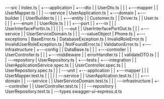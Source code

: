 \---src
    |   index.ts
    |
    +---application
    |   +---dto
    |   |       UserDto.ts
    |   |
    |   +---mapper
    |   |       UserMapper.ts
    |   |
    |   \---service
    |           UserApplication.ts
    |
    +---domain
    |   +---builder
    |   |       UserBuilder.ts
    |   |
    |   +---entity
    |   |       Customer.ts
    |   |       Driver.ts
    |   |       User.ts
    |   |
    |   +---enum
    |   |       UserRole.ts
    |   |
    |   +---port
    |   |   +---in
    |   |   |       UserInterfacePortIn.ts
    |   |   |
    |   |   \---out
    |   |           UserInterfacePortOut.ts
    |   |
    |   +---service
    |   |       UserServiceDomain.ts
    |   |
    |   \---valueObject
    |           Phone.ts
    |
    +---exceptions
    |       BaseError.ts
    |       DatabaseException.ts
    |       InvalidRoleError.ts
    |       InvalidUserRoleException.ts
    |       NotFoundError.ts
    |       ValidationError.ts
    |
    +---infrastructure
    |   +---config
    |   |       DataBase.ts
    |   |
    |   +---controller
    |   |       UserController.ts
    |   |
    |   +---middleware
    |   |       errorHandler.ts
    |   |       validateDTO.ts
    |   |
    |   \---repository
    |           UserRepository.ts
    |
    +---tests
    |   +---integration
    |   |       UserApplicationService.spec.ts
    |   |       UserController.spec.ts
    |   |       UserRepository.spec.ts
    |   |
    |   \---unit
    |       +---application
    |       |   +---mapper
    |       |   |       UserMapper.test.ts
    |       |   |
    |       |   \---service
    |       |           UserApplication.test.ts
    |       |
    |       +---domain
    |       |   \---service
    |       |           UserServiceDomain.test.ts
    |       |
    |       \---infrastructure
    |           +---controller
    |           |       UserController.test.ts
    |           |
    |           \---repository
    |                   UserRepository.test.ts
    |
    \---types
            swagger-ui-express.d.ts
